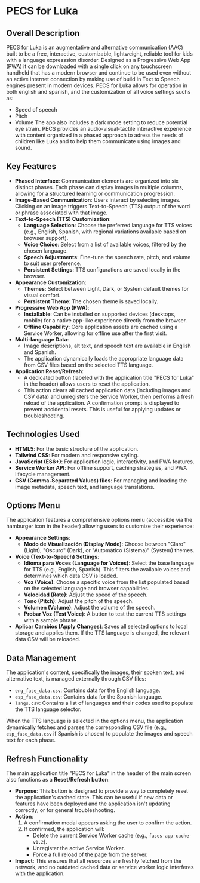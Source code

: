 # PECS for Luka

## Overall Description

PECS for Luka is an augmentative and alternative communication (AAC) built to be a free, interactive, customizable, lightweight, reliable tool for kids with a language expresssion disorder.
Designed as a Progressive Web App (PWA) it can be downloaded with a single click on any touchscreen handheld that has a modern browser and continue to be used even without an active internet connection by making use of build in Text to Speech engines present in modern devices.
PECS for Luka allows for operation in both english and spanish, and the customization of all voice settings suchs as: 
- Speed of speech
- Pitch
- Volume
The app also includes a dark mode setting to reduce potential eye strain.
PECS provides an audio-visual-tactile interactive experience with content organized in a phased approach to adress the needs of children like Luka and to help them communicate using images and sound. 
## Key Features

*   **Phased Interface**: Communication elements are organized into six distinct phases. Each phase can display images in multiple columns, allowing for a structured learning or communication progression.
*   **Image-Based Communication**: Users interact by selecting images. Clicking on an image triggers Text-to-Speech (TTS) output of the word or phrase associated with that image.
*   **Text-to-Speech (TTS) Customization**:
    *   **Language Selection**: Choose the preferred language for TTS voices (e.g., English, Spanish, with regional variations available based on browser support).
    *   **Voice Choice**: Select from a list of available voices, filtered by the chosen language.
    *   **Speech Adjustments**: Fine-tune the speech rate, pitch, and volume to suit user preference.
    *   **Persistent Settings**: TTS configurations are saved locally in the browser.
*   **Appearance Customization**:
    *   **Themes**: Select between Light, Dark, or System default themes for visual comfort.
    *   **Persistent Theme**: The chosen theme is saved locally.
*   **Progressive Web App (PWA)**:
    *   **Installable**: Can be installed on supported devices (desktops, mobile) for a native app-like experience directly from the browser.
    *   **Offline Capability**: Core application assets are cached using a Service Worker, allowing for offline use after the first visit.
*   **Multi-language Data**:
    *   Image descriptions, alt text, and speech text are available in English and Spanish.
    *   The application dynamically loads the appropriate language data from CSV files based on the selected TTS language.
*   **Application Reset/Refresh**:
    *   A dedicated button (labeled with the application title "PECS for Luka" in the header) allows users to reset the application.
    *   This action clears all cached application data (including images and CSV data) and unregisters the Service Worker, then performs a fresh reload of the application. A confirmation prompt is displayed to prevent accidental resets. This is useful for applying updates or troubleshooting.

## Technologies Used

*   **HTML5**: For the basic structure of the application.
*   **Tailwind CSS**: For modern and responsive styling.
*   **JavaScript (ES6+)**: For application logic, interactivity, and PWA features.
*   **Service Worker API**: For offline support, caching strategies, and PWA lifecycle management.
*   **CSV (Comma-Separated Values) files**: For managing and loading the image metadata, speech text, and language translations.

## Options Menu

The application features a comprehensive options menu (accessible via the hamburger icon in the header) allowing users to customize their experience:

*   **Appearance Settings**:
    *   **Modo de Visualización (Display Mode)**: Choose between "Claro" (Light), "Oscuro" (Dark), or "Automático (Sistema)" (System) themes.
*   **Voice (Text-to-Speech) Settings**:
    *   **Idioma para Voces (Language for Voices)**: Select the base language for TTS (e.g., English, Spanish). This filters the available voices and determines which data CSV is loaded.
    *   **Voz (Voice)**: Choose a specific voice from the list populated based on the selected language and browser capabilities.
    *   **Velocidad (Rate)**: Adjust the speed of the speech.
    *   **Tono (Pitch)**: Adjust the pitch of the speech.
    *   **Volumen (Volume)**: Adjust the volume of the speech.
    *   **Probar Voz (Test Voice)**: A button to test the current TTS settings with a sample phrase.
*   **Aplicar Cambios (Apply Changes)**: Saves all selected options to local storage and applies them. If the TTS language is changed, the relevant data CSV will be reloaded.

## Data Management

The application's content, specifically the images, their spoken text, and alternative text, is managed externally through CSV files:

*   `eng_fase_data.csv`: Contains data for the English language.
*   `esp_fase_data.csv`: Contains data for the Spanish language.
*   `langs.csv`: Contains a list of languages and their codes used to populate the TTS language selector.

When the TTS language is selected in the options menu, the application dynamically fetches and parses the corresponding CSV file (e.g., `esp_fase_data.csv` if Spanish is chosen) to populate the images and speech text for each phase.

## Refresh Functionality

The main application title "PECS for Luka" in the header of the main screen also functions as a **Reset/Refresh button**:

*   **Purpose**: This button is designed to provide a way to completely reset the application's cached state. This can be useful if new data or features have been deployed and the application isn't updating correctly, or for general troubleshooting.
*   **Action**:
    1.  A confirmation modal appears asking the user to confirm the action.
    2.  If confirmed, the application will:
        *   Delete the current Service Worker cache (e.g., `fases-app-cache-v1.2`).
        *   Unregister the active Service Worker.
        *   Force a full reload of the page from the server.
*   **Impact**: This ensures that all resources are freshly fetched from the network, and no outdated cached data or service worker logic interferes with the application.
